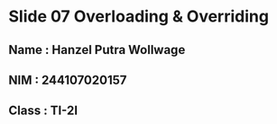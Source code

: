 # Slide 07 Overloading & Overriding
## Name : Hanzel Putra Wollwage
## NIM : 244107020157
## Class : TI-2I